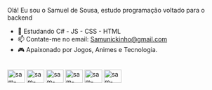 Olá! Eu sou o Samuel de Sousa, estudo programação voltado para o backend

- 🌱 Estudando C# - JS - CSS - HTML
- 📫 Contate-me no email: Samunickinho@gmail.com
- 🎮 Apaixonado por Jogos, Animes e Tecnologia.

  
<div style="display: inline_block"><br>
 <img align="center" alt="sam-csharp" height="30" width="40" src="https://cdn.jsdelivr.net/gh/devicons/devicon/icons/csharp/csharp-original.svg"/>
 <img align="center" alt="sam-csharp" height="30" width="40" src="https://cdn.jsdelivr.net/gh/devicons/devicon/icons/dotnetcore/dotnetcore-original.svg"/>
 <img align="center" alt="sam-csharp" height="30" width="40" src="https://cdn.jsdelivr.net/gh/devicons/devicon/icons/bootstrap/bootstrap-original-wordmark.svg" />
 <img align="center" alt="sam-csharp" height="30" width="40" src="https://cdn.jsdelivr.net/gh/devicons/devicon/icons/html5/html5-original.svg"/>
 <img align="center" alt="sam-csharp" height="30" width="40" src="https://cdn.jsdelivr.net/gh/devicons/devicon/icons/css3/css3-original.svg"/>
 <img align="center" alt="sam-csharp" height="30" width="40" src="https://cdn.jsdelivr.net/gh/devicons/devicon/icons/javascript/javascript-original.svg"/>
</div>
